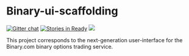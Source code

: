 Binary-ui-scaffolding
=====================

[![Gitter chat](https://badges.gitter.im/binary-com/binary-ui-scaffolding.png)](https://gitter.im/binary-com/binary-ui-scaffolding)
[![Stories in Ready](https://badge.waffle.io/binary-com/binary-ui-scaffolding.png?label=ready&title=Ready)](http://waffle.io/binary-com/binary-ui-scaffolding)
![](https://reposs.herokuapp.com/?path=binary-com/binary-ui-scaffolding)

This project corresponds to the next-generation user-interface for the Binary.com binary options trading service.
